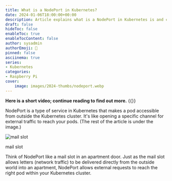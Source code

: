```yaml
---
title: What is a NodePort in Kubernetes?
date: 2024-01-06T18:00:00+00:00
description: Article explains what is a NodePort in Kubernetes is and compares it to mail slot in an apartment door.
draft: false
hideToc: false
enableToc: true
enableTocContent: false
author: sysadmin
authorEmoji: 🐧
pinned: false
asciinema: true
series:
- Kubernetes
categories:
- Raspberry Pi
cover:
    image: images/2024-thumbs/nodeport.webp
---
```

**Here is a short video; continue reading to find out more.**
{{<youtube CZ2GQhrEC-0>}}

NodePort is a type of service in Kubernetes that makes a pod accessible from outside the Kubernetes cluster. It's like opening a specific channel for external traffic to reach your pods. (The rest of the article is under the image.)

![mail slot](/images/2024/mail-slot.webp "mail slot")<figcaption>mail slot</figcaption>

Think of NodePort like a mail slot in an apartment door. Just as the mail slot allows letters (network traffic) to be delivered directly from the outside world into an apartment, NodePort allows external requests to reach the right pod within your Kubernetes cluster.